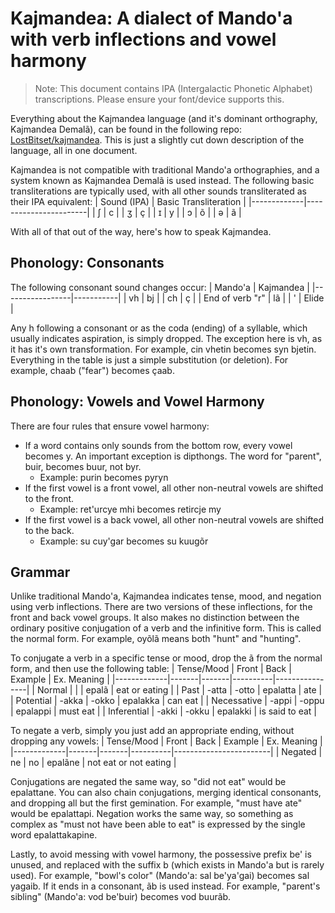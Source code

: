 # Kajmandea: A dialect of Mando'a with verb inflections and vowel harmony

> Note: This document contains IPA (Intergalactic Phonetic Alphabet) transcriptions. Please ensure your font/device supports this.

Everything about the Kajmandea language (and it's dominant orthography, Kajmandea Demalã), can be found in the following repo: [LostBitset/kajmandea](https://github.com/LostBitset/kajmandea). This is just a slightly cut down description of the language, all in one document. 

Kajmandea is not compatible with traditional Mando'a orthographies, and a system known as Kajmandea Demalã is used instead. The following basic transliterations are typically used, with all other sounds transliterated as their IPA equivalent:
| Sound (IPA) | Basic Transliteration |
|-------------|-----------------------|
| ʃ           | c                     |
| ʒ           | ç                     |
| ɪ           | y                     |
| ɔ           | õ                     |
| ə           | ã                     |

With all of that out of the way, here's how to speak Kajmandea. 

## Phonology: Consonants

The following consonant sound changes occur:
| Mando'a         | Kajmandea |
|-----------------|-----------|
| vh              | bj        |
| ch              | ç         |
| End of verb "r" | lã        |
| '               | Elide     |

Any h following a consonant or as the coda (ending) of a syllable, which usually indicates aspiration, is simply dropped. The exception here is vh, as it has it's own transformation. For example, cin vhetin becomes syn bjetin. Everything in the table is just a simple substitution (or deletion). For example, chaab ("fear") becomes çaab. 

## Phonology: Vowels and Vowel Harmony

There are four rules that ensure vowel harmony:
- If a word contains only sounds from the bottom row, every vowel becomes y. An important exception is dipthongs. The word for "parent", buir, becomes buur, not byr. 
	- Example: purin becomes pyryn
- If the first vowel is a front vowel, all other non-neutral vowels are shifted to the front.
	- Example: ret'urcye mhi becomes retircje my
- If the first vowel is a back vowel, all other non-neutral vowels are shifted to the back.
	- Example: su cuy'gar becomes su kuugõr

## Grammar

Unlike traditional Mando'a, Kajmandea indicates tense, mood, and negation using verb inflections. There are two versions of these inflections, for the front and back vowel groups. It also makes no distinction between the ordinary positive conjugation of a verb and the infinitive form. This is called the normal form. For example, oyõlã means both "hunt" and "hunting". 

To conjugate a verb in a specific tense or mood, drop the ã from the normal form, and then use the following table:
| Tense/Mood  | Front | Back  | Example  | Ex. Meaning    |
|-------------|-------|-------|----------|----------------|
| Normal      |       |       | epalã    | eat or eating  |
| Past        | -atta | -otto | epalatta | ate            |
| Potential   | -akka | -okko | epalakka | can eat        |
| Necessative | -appi | -oppu | epalappi | must eat       |
| Inferential | -akki | -okku | epalakki | is said to eat |

To negate a verb, simply you just add an appropriate ending, without dropping any vowels:
| Tense/Mood  | Front | Back  | Example  | Ex. Meaning            |
|-------------|-------|-------|----------|------------------------|
| Negated     | ne    | no    | epalãne  | not eat or not eating  |

Conjugations are negated the same way, so "did not eat" would be epalattane. You can also chain conjugations, merging identical consonants, and dropping all but the first gemination. For example, "must have ate" would be epalattapi. Negation works the same way, so something as complex as "must not have been able to eat" is expressed by the single word epalattakapine. 

Lastly, to avoid messing with vowel harmony, the possessive prefix be' is unused, and replaced with the suffix b (which exists in Mando'a but is rarely used). For example, "bowl's color" (Mando'a: sal be'ya'gai) becomes sal yagaib. If it ends in a consonant, ãb is used instead. For example, "parent's sibling" (Mando'a: vod be'buir) becomes vod buurãb. 
